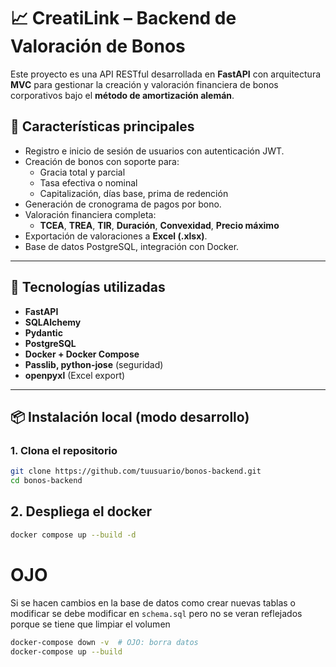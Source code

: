 # 📈 CreatiLink – Backend de Valoración de Bonos

Este proyecto es una API RESTful desarrollada en **FastAPI** con arquitectura **MVC** para gestionar la creación y valoración financiera de bonos corporativos bajo el **método de amortización alemán**.

## 🚀 Características principales

- Registro e inicio de sesión de usuarios con autenticación JWT.
- Creación de bonos con soporte para:
  - Gracia total y parcial
  - Tasa efectiva o nominal
  - Capitalización, días base, prima de redención
- Generación de cronograma de pagos por bono.
- Valoración financiera completa:
  - **TCEA**, **TREA**, **TIR**, **Duración**, **Convexidad**, **Precio máximo**
- Exportación de valoraciones a **Excel (.xlsx)**.
- Base de datos PostgreSQL, integración con Docker.

---

## 🧱 Tecnologías utilizadas

- **FastAPI**
- **SQLAlchemy**
- **Pydantic**
- **PostgreSQL**
- **Docker + Docker Compose**
- **Passlib, python-jose** (seguridad)
- **openpyxl** (Excel export)

---

## 📦 Instalación local (modo desarrollo)

### 1. Clona el repositorio

```bash
git clone https://github.com/tuusuario/bonos-backend.git
cd bonos-backend
```

## 2. Despliega el docker

```bash
docker compose up --build -d
```

# OJO
Si se hacen cambios en la base de datos como crear nuevas tablas o modificar se debe modificar en `schema.sql` pero no se veran reflejados porque se tiene que limpiar el volumen

```bash
docker-compose down -v  # OJO: borra datos
docker-compose up --build
```

